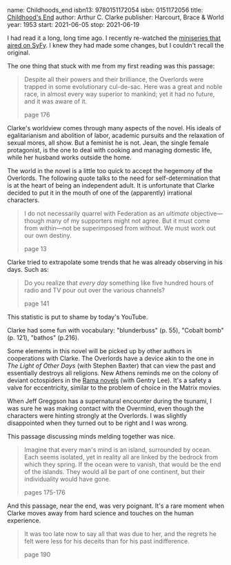 name: Childhoods_end
isbn13: 9780151172054
isbn: 0151172056
title: [Childhood's End](https://www.amazon.com/dp/0151172056)
author: Arthur C. Clarke
publisher: Harcourt, Brace & World
year: 1953
start: 2021-06-05
stop: 2021-06-19

I had read it a long, long time ago.  I recently re-watched the
[miniseries that aired on SyFy](https://en.wikipedia.org/wiki/Childhood%27s_End_(miniseries)).
I knew they had made some changes, but I couldn't recall the original.

The one thing that stuck with me from my first reading was this passage:

> Despite all their powers and their brilliance, the Overlords were trapped in
> some evolutionary cul-de-sac.  Here was a great and noble race, in almost
> every way superior to mankind; yet it had no future, and it was aware of it.
> <footer>page 176</footer>

Clarke's worldview comes through many aspects of the novel.  His ideals of
egalitarianism and abolition of labor, academic pursuits and the relaxation of
sexual mores, all show.  But a feminist he is not.  Jean, the single female
protagonist, is the one to deal with cooking and managing domestic life, while
her husband works outside the home.

The world in the novel is a little too quick to accept the hegemony of the
Overlords.  The following quote talks to the need for self-determination that is
at the heart of being an independent adult.  It is unfortunate that Clarke
decided to put it in the mouth of one of the (apparently) irrational characters.

> I do not necessarily quarrel with Federation as an _ultimate_
> objective&mdash;though many of my supporters might not agree.  But it must
> come from within&mdash;not be superimposed from without.  We must work out our
> own destiny.
> <footer>page 13</footer>

Clarke tried to extrapolate some trends that he was already observing in his
days.  Such as:

> Do you realize that _every day_ something like five hundred hours of radio and
> TV pour out over the various channels?
> <footer>page 141</footer>

This statistic is put to shame by today's YouTube.

Clarke had some fun with vocabulary: "blunderbuss" (p. 55), "Cobalt bomb"
(p. 121), "bathos" (p.216).

Some elements in this novel will be picked up by other authors in cooperations
with Clarke.  The Overlords have a device akin to the one in _The Light of Other
Days_ (with Stephen Baxter) that can view the past and essentially destroys all
religions.  New Athens reminds me on the colony of deviant octospiders in the
[Rama novels](https://www.goodreads.com/series/49121-rama) (with Gentry Lee).
It's a safety a valve for eccentricity, similar to the problem of choice in the
Matrix movies.

When Jeff Greggson has a supernatural encounter during the tsunami, I was sure
he was making contact with the Overmind, even though the characters were hinting
strongly at the Overlords.  I was slightly disappointed when they turned out to
be right and I was wrong.

This passage discussing minds melding together was nice.

> Imagine that every man's mind is an island, surrounded by ocean.  Each seems
> isolated, yet in reality all are linked by the bedrock from which they spring.
> If the ocean were to vanish, that would be the end of the islands.  They would
> all be part of one continent, but their individuality would have gone.
> <footer>pages 175-176</footer>

And this passage, near the end, was very poignant.  It's a rare moment when
Clarke moves away from hard science and touches on the human experience.

> It was too late now to say all that was due to her, and the regrets he felt
> were less for his deceits than for his past indifference.
> <footer>page 190</footer>

